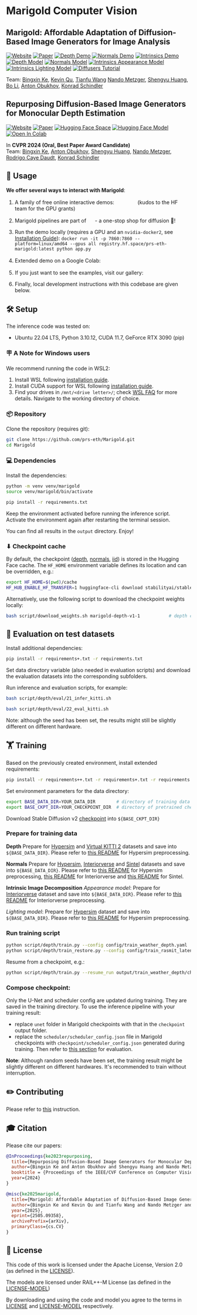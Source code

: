 # Marigold Computer Vision

<!-- This project implements Marigold, a Computer Vision method for estimating image characteristics. Initially proposed for
extracting high-resolution depth maps in our CVPR 2024 paper **"Repurposing Diffusion-Based Image Generators for Monocular 
Depth Estimation"**, we extended the method to other modalities as described in our follow-up paper **"Marigold: Affordable 
Adaptation of Diffusion-Based Image Generators for Image Analysis"**.  -->

## Marigold: Affordable Adaptation of Diffusion-Based Image Generators for Image Analysis

[![Website](doc/badges/badge-website.svg)](https://marigoldcomputervision.github.io)
[![Paper](doc/badges/badge-pdf.svg)](https://arxiv.org/abs/2505.09358)
[![Depth Demo](https://img.shields.io/badge/🤗%20Depth-Demo-yellow)](https://huggingface.co/spaces/prs-eth/marigold)
[![Normals Demo](https://img.shields.io/badge/🤗%20Normals-Demo-yellow)](https://huggingface.co/spaces/prs-eth/marigold-normals)
[![Intrinsics Demo](https://img.shields.io/badge/🤗%20Image%20Intrinsics-Demo-yellow)](https://huggingface.co/spaces/prs-eth/marigold-iid)
[![Depth Model](https://img.shields.io/badge/🤗%20Depth-Model-green)](https://huggingface.co/prs-eth/marigold-depth-v1-1)
[![Normals Model](https://img.shields.io/badge/🤗%20Normals-Model-green)](https://huggingface.co/prs-eth/marigold-normals-v1-1)
[![Intrinsics Appearance Model](https://img.shields.io/badge/🤗%20Image%20Intrinsics%20Appearance-Model-green)](https://huggingface.co/prs-eth/marigold-iid-appearance-v1-1)
[![Intrinsics Lighting Model](https://img.shields.io/badge/🤗%20Image%20Intrinsics%20Lighting-Model-green)](https://huggingface.co/prs-eth/marigold-iid-lighting-v1-1)
[![Diffusers Tutorial](doc/badges/badge-hfdiffusers.svg)](https://huggingface.co/docs/diffusers/using-diffusers/marigold_usage)

Team:
[Bingxin Ke](http://www.kebingxin.com/),
[Kevin Qu](https://www.linkedin.com/in/kevin-qu-b3417621b/),
[Tianfu Wang](https://tianfwang.github.io/)
[Nando Metzger](https://nandometzger.github.io/),
[Shengyu Huang](https://shengyuh.github.io/),
[Bo Li](https://www.linkedin.com/in/bobboli0202/),
[Anton Obukhov](https://www.obukhov.ai/),
[Konrad Schindler](https://scholar.google.com/citations?user=FZuNgqIAAAAJ)


## Repurposing Diffusion-Based Image Generators for Monocular Depth Estimation

[![Website](doc/badges/badge-website.svg)](https://marigoldmonodepth.github.io)
[![Paper](doc/badges/badge-pdf.svg)](https://arxiv.org/abs/2312.02145)
[![Hugging Face Space](https://img.shields.io/badge/🤗%20Hugging%20Face-Space-yellow)](https://huggingface.co/spaces/prs-eth/marigold)
[![Hugging Face Model](https://img.shields.io/badge/🤗%20Hugging%20Face%20-Model-green)](https://huggingface.co/prs-eth/marigold-depth-v1-1)
[![Open In Colab](doc/badges/badge-colab.svg)](https://colab.research.google.com/drive/12G8reD13DdpMie5ZQlaFNo2WCGeNUH-u?usp=sharing)

In **CVPR 2024 (Oral, Best Paper Award Candidate)**<br> 
Team:
[Bingxin Ke](http://www.kebingxin.com/),
[Anton Obukhov](https://www.obukhov.ai/),
[Shengyu Huang](https://shengyuh.github.io/),
[Nando Metzger](https://nandometzger.github.io/),
[Rodrigo Caye Daudt](https://rcdaudt.github.io/),
[Konrad Schindler](https://scholar.google.com/citations?user=FZuNgqIAAAAJ)

## 🚀 Usage

**We offer several ways to interact with Marigold**:

1. A family of free online interactive demos: 
<a href="https://huggingface.co/spaces/prs-eth/marigold"><img src="https://img.shields.io/badge/🤗%20Depth-Demo-yellow" height="16"></a> 
<a href="https://huggingface.co/spaces/prs-eth/marigold-normals"><img src="https://img.shields.io/badge/🤗%20Normals-Demo-yellow" height="16"></a> 
<a href="https://huggingface.co/spaces/prs-eth/marigold-iid"><img src="https://img.shields.io/badge/🤗%20Image%20Intrinsics-Demo-yellow" height="16"></a> 
(kudos to the HF team for the GPU grants)

1. Marigold pipelines are part of
<a href="https://huggingface.co/docs/diffusers/using-diffusers/marigold_usage"><img src="doc/badges/badge-hfdiffusers.svg" height="16"></a> - a one-stop shop for diffusion 🧨!

1. Run the demo locally (requires a GPU and an `nvidia-docker2`, see [Installation Guide](https://docs.nvidia.com/datacenter/cloud-native/container-toolkit/latest/install-guide.html)):
`docker run -it -p 7860:7860 --platform=linux/amd64 --gpus all registry.hf.space/prs-eth-marigold:latest python app.py`

1. Extended demo on a Google Colab: <a href="https://colab.research.google.com/drive/12G8reD13DdpMie5ZQlaFNo2WCGeNUH-u?usp=sharing"><img src="doc/badges/badge-colab.svg" height="16"></a>

1. If you just want to see the examples, visit our gallery: <a href="https://marigoldcomputervision.github.io"><img src="doc/badges/badge-website.svg" height="16"></a>

1. Finally, local development instructions with this codebase are given below.

## 🛠️ Setup

The inference code was tested on:

- Ubuntu 22.04 LTS, Python 3.10.12,  CUDA 11.7, GeForce RTX 3090 (pip)

### 🪧 A Note for Windows users

We recommend running the code in WSL2:

1. Install WSL following [installation guide](https://learn.microsoft.com/en-us/windows/wsl/install#install-wsl-command).
1. Install CUDA support for WSL following [installation guide](https://docs.nvidia.com/cuda/wsl-user-guide/index.html#cuda-support-for-wsl-2).
1. Find your drives in `/mnt/<drive letter>/`; check [WSL FAQ](https://learn.microsoft.com/en-us/windows/wsl/faq#how-do-i-access-my-c--drive-) for more details. Navigate to the working directory of choice. 

### 📦 Repository

Clone the repository (requires git):

```bash
git clone https://github.com/prs-eth/Marigold.git
cd Marigold
```

### 💻 Dependencies

Install the dependencies:

```bash
python -m venv venv/marigold
source venv/marigold/bin/activate
```

```bash
pip install -r requirements.txt
```

Keep the environment activated before running the inference script. 
Activate the environment again after restarting the terminal session.

<!-- ### ⚙️ Inference settings

The default settings are optimized for the best results. However, the behavior of the code can be customized:

- `--half_precision` or `--fp16`: Run with half-precision (16-bit float) to have faster speed and reduced VRAM usage, but might lead to suboptimal results.

- `--ensemble_size`: Number of inference passes in the ensemble. Larger values tend to give better results in evaluations at the cost of slower inference; for most cases 1 is enough. Default: 1.

- `--denoise_steps`: Number of denoising diffusion steps. Default settings are defined in the model checkpoints and are sufficient for most cases.

- By default, the inference script resizes input images to the *processing resolution*, and then resizes the prediction back to the original resolution. This gives the best quality, as Stable Diffusion, from which Marigold is derived, performs best at 768x768 resolution.  
  
  - `--processing_res`: the processing resolution; set as 0 to process the input resolution directly. When unassigned (`None`), will read default setting from model config. Default: `None`.
  - `--output_processing_res`: produce output at the processing resolution instead of upsampling it to the input resolution. Default: False.
  - `--resample_method`: the resampling method used to resize images and depth predictions. This can be one of `bilinear`, `bicubic`, or `nearest`. Default: `bilinear`.

- `--seed`: Random seed can be set to ensure additional reproducibility. Default: None (unseeded). Note: forcing `--batch_size 1` helps to increase reproducibility. To ensure full reproducibility, [deterministic mode](https://pytorch.org/docs/stable/notes/randomness.html#avoiding-nondeterministic-algorithms) needs to be used.
- `--batch_size`: Batch size of repeated inference. Default: 0 (best value determined automatically).
- `--color_map`: [Colormap](https://matplotlib.org/stable/users/explain/colors/colormaps.html) used to colorize the depth prediction. Default: Spectral. Set to `None` to skip colored depth map generation.
- `--apple_silicon`: Use Apple Silicon MPS acceleration.


<!-- ### 🎮 Run inference (for academic comparisons)
These settings correspond to our paper. For academic comparison, please run with the settings below (if you only want to do fast inference on your own images, you can set `--ensemble_size 1`).
 -->

You can find all results in the `output` directory. Enjoy!

### ⬇ Checkpoint cache
By default, the checkpoint ([depth](https://huggingface.co/prs-eth/marigold-depth-v1-1), [normals](https://huggingface.co/prs-eth/marigold-normals-v1-1), [iid](https://huggingface.co/prs-eth/marigold-iid-appearance-v1-1))  is stored in the Hugging Face cache.
The `HF_HOME` environment variable defines its location and can be overridden, e.g.:

```bash
export HF_HOME=$(pwd)/cache
HF_HUB_ENABLE_HF_TRANSFER=1 huggingface-cli download stabilityai/stable-diffusion-2
```

Alternatively, use the following script to download the checkpoint weights locally:

```bash
bash script/download_weights.sh marigold-depth-v1-1           # depth checkpoint
```
## 🦿 Evaluation on test datasets <a name="evaluation"></a>
Install additional dependencies:

```bash
pip install -r requirements+.txt -r requirements.txt
```

Set data directory variable (also needed in evaluation scripts) and download the evaluation datasets into the corresponding subfolders.

Run inference and evaluation scripts, for example:
```bash
bash script/depth/eval/21_infer_kitti.sh
```

```bash
bash script/depth/eval/22_eval_kitti.sh
```
Note: although the seed has been set, the results might still be slightly different on different hardware.
 
## 🏋️ Training
Based on the previously created environment, install extended requirements:
```bash
pip install -r requirements++.txt -r requirements+.txt -r requirements.txt
```
Set environment parameters for the data directory:
```bash
export BASE_DATA_DIR=YOUR_DATA_DIR        # directory of training data
export BASE_CKPT_DIR=YOUR_CHECKPOINT_DIR  # directory of pretrained checkpoint
```
Download Stable Diffusion v2 [checkpoint](https://huggingface.co/stabilityai/stable-diffusion-2) into `${BASE_CKPT_DIR}`

### Prepare for training data
**Depth**
Prepare for [Hypersim](https://github.com/apple/ml-hypersim) and [Virtual KITTI 2](https://europe.naverlabs.com/research/computer-vision/proxy-virtual-worlds-vkitti-2/) datasets and save into `${BASE_DATA_DIR}`. Please refer to [this README](script/depth/dataset_preprocess/hypersim/README.md) for Hypersim preprocessing.

**Normals**
Prepare for [Hypersim](https://github.com/apple/ml-hypersim), [Interiorverse](https://interiorverse.github.io/) and [Sintel](http://sintel.is.tue.mpg.de/) datasets and save into `${BASE_DATA_DIR}`. Please refer to [this README](script/normals/dataset_preprocess/hypersim/README.md) for Hypersim preprocessing, [this README](script/normals/dataset_preprocess/interiorverse/README.md) for Interiorverse and [this README](script/normals/dataset_preprocess/sintel/README.md) for Sintel.

**Intrinsic Image Decomposition**
*Appearance model*: Prepare for [Interiorverse](https://interiorverse.github.io/) dataset and save into `${BASE_DATA_DIR}`. Please refer to [this README](script/iid/dataset_preprocess/interiorverse_appearance/README.md) for Interiorverse preprocessing.

*Lighting model*: Prepare for [Hypersim](https://github.com/apple/ml-hypersim) dataset and save into `${BASE_DATA_DIR}`. Please refer to [this README](script/iid/dataset_preprocess/hypersim_lighting/README.md) for Hypersim preprocessing.

### Run training script
```bash
python script/depth/train.py --config config/train_weather_depth.yaml
python script/depth/train_restore.py --config config/train_rasmit_latent.yaml
```
Resume from a checkpoint, e.g.:

```bash
python script/depth/train.py --resume_run output/train_weather_depth/checkpoint/latest
```

### Compose checkpoint:
Only the U-Net and scheduler config are updated during training. They are saved in the training directory. To use the inference pipeline with your training result:
- replace `unet` folder in Marigold checkpoints with that in the `checkpoint` output folder.
- replace the `scheduler/scheduler_config.json` file in Marigold checkpoints with `checkpoint/scheduler_config.json` generated during training.
Then refer to [this section](#evaluation) for evaluation.

**Note**: Although random seeds have been set, the training result might be slightly different on different hardwares. It's recommended to train without interruption.

## ✏️ Contributing

Please refer to [this](CONTRIBUTING.md) instruction.

## 🎓 Citation

Please cite our papers:

```bibtex
@InProceedings{ke2023repurposing,
  title={Repurposing Diffusion-Based Image Generators for Monocular Depth Estimation},
  author={Bingxin Ke and Anton Obukhov and Shengyu Huang and Nando Metzger and Rodrigo Caye Daudt and Konrad Schindler},
  booktitle = {Proceedings of the IEEE/CVF Conference on Computer Vision and Pattern Recognition (CVPR)},
  year={2024}
}

@misc{ke2025marigold,
  title={Marigold: Affordable Adaptation of Diffusion-Based Image Generators for Image Analysis},
  author={Bingxin Ke and Kevin Qu and Tianfu Wang and Nando Metzger and Shengyu Huang and Bo Li and Anton Obukhov and Konrad Schindler},
  year={2025},
  eprint={2505.09358},
  archivePrefix={arXiv},
  primaryClass={cs.CV}
}
```

## 🎫 License

This code of this work is licensed under the Apache License, Version 2.0 (as defined in the [LICENSE](LICENSE.txt)).

The models are licensed under RAIL++-M License (as defined in the [LICENSE-MODEL](LICENSE-MODEL.txt))

By downloading and using the code and model you agree to the terms in [LICENSE](LICENSE.txt) and [LICENSE-MODEL](LICENSE-MODEL.txt) respectively.
